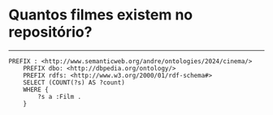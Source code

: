 # Quantos filmes existem no repositório?
-------------------------
```
PREFIX : <http://www.semanticweb.org/andre/ontologies/2024/cinema/>
    PREFIX dbo: <http://dbpedia.org/ontology/>
    PREFIX rdfs: <http://www.w3.org/2000/01/rdf-schema#>
    SELECT (COUNT(?s) AS ?count)
    WHERE {
        ?s a :Film .
    }
```